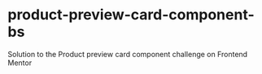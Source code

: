 # product-preview-card-component-bs
Solution to the Product preview card component challenge on Frontend Mentor
